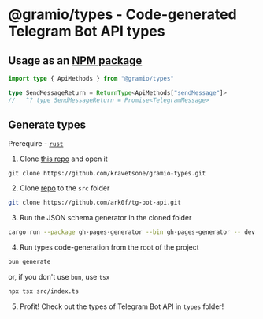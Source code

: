 # @gramio/types - Code-generated Telegram Bot API types

## Usage as an [NPM package](https://www.npmjs.com/package/@gramio/types)

```ts
import type { ApiMethods } from "@gramio/types"

type SendMessageReturn = ReturnType<ApiMethods["sendMessage"]>
//   ^? type SendMessageReturn = Promise<TelegramMessage>
```

## Generate types

Prerequire - [`rust`](https://www.rust-lang.org/)

1. Clone [this repo](https://github.com/kravetsone/gramio-types) and open it

```
git clone https://github.com/kravetsone/gramio-types.git
```

2. Clone [repo](https://github.com/ark0f/tg-bot-api) to the `src` folder

```bash
git clone https://github.com/ark0f/tg-bot-api.git
```

3. Run the JSON schema generator in the cloned folder

```bash
cargo run --package gh-pages-generator --bin gh-pages-generator -- dev
```

4. Run types code-generation from the root of the project

```bash
bun generate
```

or, if you don't use `bun`, use `tsx`

```bash
npx tsx src/index.ts
```

5. Profit! Check out the types of Telegram Bot API in `types` folder!
